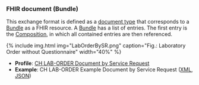<!-- markdownlint-disable MD041 -->

### FHIR document (Bundle)

This exchange format is defined as a [document type](https://www.hl7.org/fhir/documents.html) that corresponds to a [Bundle](https://www.hl7.org/fhir/bundle.html) as a FHIR resource. A [Bundle](https://www.hl7.org/fhir/bundle.html) has a list of entries. The first entry is the [Composition](https://www.hl7.org/fhir/composition.html), in which all contained entries are then referenced.

{% include img.html img="LabOrderBySR.png" caption="Fig.: Laboratory Order without Questionnaire" width="40%" %}

* **Profile**: [CH LAB-ORDER Document by Service Request](StructureDefinition-ch-lab-order-document.html)
* **Example**: CH LAB-ORDER Example Document by Service Request ([XML](Bundle-ch-lab-order-by-sr.xml.html), [JSON](Bundle-ch-lab-order-by-sr.json.html))
  